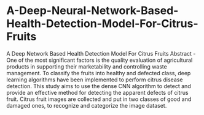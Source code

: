 # A-Deep-Neural-Network-Based-Health-Detection-Model-For-Citrus-Fruits
A Deep Network Based Health Detection Model For Citrus Fruits Abstract - One of the most significant factors is the quality evaluation of agricultural products in supporting their marketability and controlling waste management. To classify the fruits into healthy and defected class, deep learning algorithms have been implemented to perform citrus disease detection. This study aims to use the dense CNN algorithm to detect and provide an effective method for detecting the apparent defects of citrus fruit. Citrus fruit images are collected and put in two classes of good and damaged ones, to recognize and categorize the image dataset.
